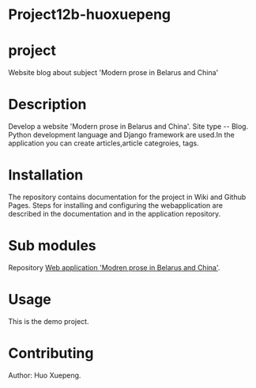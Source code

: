 # Project12b-huoxuepeng

# project
Website blog about subject 'Modern prose in Belarus and China'


# Description
Develop a website 'Modern prose in Belarus and China'.
Site type -- Blog.
Python development language and Django framework are used.In the application
you can create articles,article categroies, tags.

# Installation
The repository contains documentation for the project in Wiki and Github
Pages.
Steps for installing and configuring the webapplication are described in the 
documentation and in the application repository.

# Sub modules
Repository [Web application 'Modren prose in Belarus and China'](https://github.com/fpmi-hci-2023/project12b-Huoxuepeng).

# Usage
This is the demo project.

# Contributing
Author: Huo Xuepeng.
